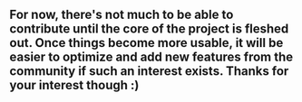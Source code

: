 ## For now, there's not much to be able to contribute until the core of the project is fleshed out. Once things become more usable, it will be easier to optimize and add new features from the community if such an interest exists. Thanks for your interest though :)
